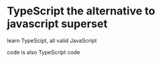 # TypeScript the alternative to javascript superset



learn TypeScipt, all valid JavaScript

code is also TypeScript code
